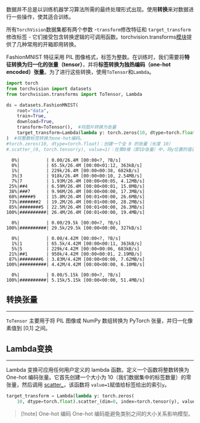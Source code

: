数据并不总是以训练机器学习算法所需的最终处理形式出现。使用**转换**来对数据进行一些操作，使其适合训练。

所有`TorchVision`数据集都有两个参数 -`transform`修改特征和 `target_transform`修改标签 - 它们接受包含转换逻辑的可调用函数。torchvision.transforms[模块](https://pytorch.org/vision/stable/transforms.html)提供了几种常用的开箱即用转换。

FashionMNIST 特征采用 PIL 图像格式，标签为整数。在训练时，我们需要将**特征转换为归一化的张量（tensor）**，并将**标签转换为独热编码（one-hot encoded）张量**。为了进行这些转换，使用`ToTensor`和`Lambda`。

```Python
import torch
from torchvision import datasets
from torchvision.transforms import ToTensor, Lambda

ds = datasets.FashionMNIST(
    root="data",
    train=True,
    download=True,
    transform=ToTensor(),  #将图片转换为张量
    target_transform=Lambda(lambda y: torch.zeros(10, dtype=torch.float).scatter_(0, torch.tensor(y), value=1))
)  #将整数标签转换为one-hot编码。
#torch.zeros(10, dtype=torch.float)：创建一个全 0 的张量（长度 10）
#.scatter_(0, torch.tensor(y), value=1)：在第0维（即1D张量）中，将y位置的值设为1。
```

```Out
  0%|          | 0.00/26.4M [00:00<?, ?B/s]
  0%|          | 65.5k/26.4M [00:00<01:12, 363kB/s]
  1%|          | 229k/26.4M [00:00<00:38, 682kB/s]
  3%|3         | 918k/26.4M [00:00<00:10, 2.54MB/s]
  7%|7         | 1.93M/26.4M [00:00<00:05, 4.12MB/s]
 25%|##4       | 6.59M/26.4M [00:00<00:01, 15.0MB/s]
 38%|###7      | 9.96M/26.4M [00:00<00:00, 17.3MB/s]
 60%|#####9    | 15.8M/26.4M [00:01<00:00, 26.6MB/s]
 73%|#######2  | 19.2M/26.4M [00:01<00:00, 28.2MB/s]
 85%|########5 | 22.5M/26.4M [00:01<00:00, 26.3MB/s]
100%|##########| 26.4M/26.4M [00:01<00:00, 19.4MB/s]

  0%|          | 0.00/29.5k [00:00<?, ?B/s]
100%|##########| 29.5k/29.5k [00:00<00:00, 327kB/s]

  0%|          | 0.00/4.42M [00:00<?, ?B/s]
  1%|1         | 65.5k/4.42M [00:00<00:11, 363kB/s]
  5%|5         | 229k/4.42M [00:00<00:06, 683kB/s]
 21%|##1       | 950k/4.42M [00:00<00:01, 2.19MB/s]
 87%|########6 | 3.83M/4.42M [00:00<00:00, 7.62MB/s]
100%|##########| 4.42M/4.42M [00:00<00:00, 6.10MB/s]

  0%|          | 0.00/5.15k [00:00<?, ?B/s]
100%|##########| 5.15k/5.15k [00:00<00:00, 51.4MB/s]
```

## 转换张量
***

`ToTensor` 主要用于将 PIL 图像或 NumPy 数组转换为 PyTorch 张量，并归一化像素值到 [0,1] 之间。

## Lambda变换
***

Lambda 变换可应用任何用户定义的 lambda 函数。定义一个函数将整数转换为One-hot 编码张量。它首先创建一个大小为 10（我们数据集中的标签数量）的零张量，然后调用 [scatter_](https://pytorch.org/docs/stable/generated/torch.Tensor.scatter_.html)，该函数将 `value=1`赋值给标签给出的索引`y`。

```Python
target_transform = Lambda(lambda y: torch.zeros(
    10, dtype=torch.float).scatter_(dim=0, index=torch.tensor(y), value=1))
```

>[!note] One-hot 编码
>One-hot 编码能避免类别之间的大小关系影响模型。
